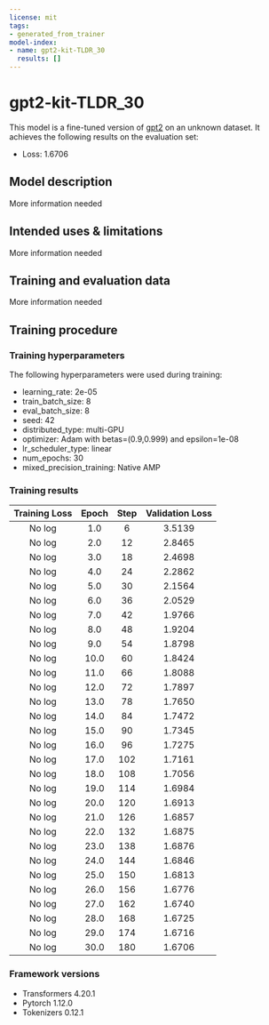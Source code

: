 ```yaml
---
license: mit
tags:
- generated_from_trainer
model-index:
- name: gpt2-kit-TLDR_30
  results: []
---
```


<!-- This model card has been generated automatically according to the information the Trainer had access to. You
should probably proofread and complete it, then remove this comment. -->

# gpt2-kit-TLDR_30

This model is a fine-tuned version of [gpt2](https://huggingface.co/gpt2) on an unknown dataset.
It achieves the following results on the evaluation set:
- Loss: 1.6706

## Model description

More information needed

## Intended uses & limitations

More information needed

## Training and evaluation data

More information needed

## Training procedure

### Training hyperparameters

The following hyperparameters were used during training:
- learning_rate: 2e-05
- train_batch_size: 8
- eval_batch_size: 8
- seed: 42
- distributed_type: multi-GPU
- optimizer: Adam with betas=(0.9,0.999) and epsilon=1e-08
- lr_scheduler_type: linear
- num_epochs: 30
- mixed_precision_training: Native AMP

### Training results

| Training Loss | Epoch | Step | Validation Loss |
|:-------------:|:-----:|:----:|:---------------:|
| No log        | 1.0   | 6    | 3.5139          |
| No log        | 2.0   | 12   | 2.8465          |
| No log        | 3.0   | 18   | 2.4698          |
| No log        | 4.0   | 24   | 2.2862          |
| No log        | 5.0   | 30   | 2.1564          |
| No log        | 6.0   | 36   | 2.0529          |
| No log        | 7.0   | 42   | 1.9766          |
| No log        | 8.0   | 48   | 1.9204          |
| No log        | 9.0   | 54   | 1.8798          |
| No log        | 10.0  | 60   | 1.8424          |
| No log        | 11.0  | 66   | 1.8088          |
| No log        | 12.0  | 72   | 1.7897          |
| No log        | 13.0  | 78   | 1.7650          |
| No log        | 14.0  | 84   | 1.7472          |
| No log        | 15.0  | 90   | 1.7345          |
| No log        | 16.0  | 96   | 1.7275          |
| No log        | 17.0  | 102  | 1.7161          |
| No log        | 18.0  | 108  | 1.7056          |
| No log        | 19.0  | 114  | 1.6984          |
| No log        | 20.0  | 120  | 1.6913          |
| No log        | 21.0  | 126  | 1.6857          |
| No log        | 22.0  | 132  | 1.6875          |
| No log        | 23.0  | 138  | 1.6876          |
| No log        | 24.0  | 144  | 1.6846          |
| No log        | 25.0  | 150  | 1.6813          |
| No log        | 26.0  | 156  | 1.6776          |
| No log        | 27.0  | 162  | 1.6740          |
| No log        | 28.0  | 168  | 1.6725          |
| No log        | 29.0  | 174  | 1.6716          |
| No log        | 30.0  | 180  | 1.6706          |


### Framework versions

- Transformers 4.20.1
- Pytorch 1.12.0
- Tokenizers 0.12.1
